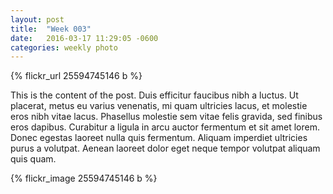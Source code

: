 ```yaml
---
layout: post
title:  "Week 003"
date:   2016-03-17 11:29:05 -0600
categories: weekly photo
---
```


{% flickr_url 25594745146 b %}

This is the content of the post. Duis efficitur faucibus nibh a luctus. Ut placerat, metus eu varius venenatis, mi quam ultricies lacus, et molestie eros nibh vitae lacus. Phasellus molestie sem vitae felis gravida, sed finibus eros dapibus. Curabitur a ligula in arcu auctor fermentum et sit amet lorem. Donec egestas laoreet nulla quis fermentum. Aliquam imperdiet ultricies purus a volutpat. Aenean laoreet dolor eget neque tempor volutpat aliquam quis quam.

{% flickr_image 25594745146 b %}
